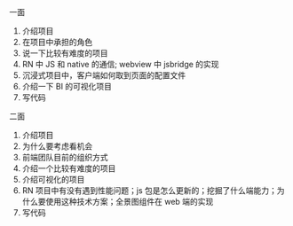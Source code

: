 一面
1. 介绍项目
2. 在项目中承担的角色
3. 说一下比较有难度的项目
4. RN 中 JS 和 native 的通信; webview 中 jsbridge 的实现
5. 沉浸式项目中，客户端如何取到页面的配置文件
6. 介绍一下 BI 的可视化项目
7. 写代码

二面
1. 介绍项目
2. 为什么要考虑看机会
3. 前端团队目前的组织方式
4. 介绍一个比较有难度的项目
5. 介绍可视化的项目
6. RN 项目中有没有遇到性能问题；js 包是怎么更新的；挖掘了什么端能力；为什么要使用这种技术方案；全景图组件在 web 端的实现
7. 写代码